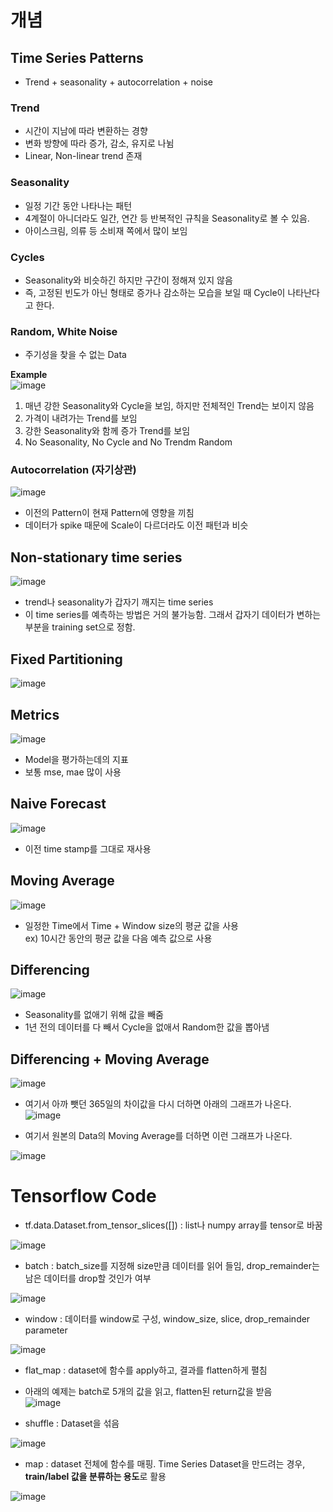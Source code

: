 # 개념  

## Time Series Patterns  
- Trend + seasonality + autocorrelation + noise  

### Trend  
- 시간이 지남에 따라 변환하는 경향  
- 변화 방향에 따라 증가, 감소, 유지로 나뉨  
- Linear, Non-linear trend 존재  

### Seasonality  
- 일정 기간 동안 나타나는 패턴  
- 4계절이 아니더라도 일간, 연간 등 반복적인 규칙을 Seasonality로 볼 수 있음.  
- 아이스크림, 의류 등 소비재 쪽에서 많이 보임  

### Cycles  
- Seasonality와 비슷하긴 하지만 구간이 정해져 있지 않음  
- 즉, 고정된 빈도가 아닌 형태로 증가나 감소하는 모습을 보일 때 Cycle이 나타난다고 한다.  

### Random, White Noise  
- 주기성을 찾을 수 없는 Data  

**Example**  
![image](https://user-images.githubusercontent.com/32921115/103260896-b602b780-49e2-11eb-8736-6df4a6ba0a66.png)

1. 매년 강한 Seasonality와 Cycle을 보임, 하지만 전체적인 Trend는 보이지 않음  
2. 가격이 내려가는 Trend를 보임  
3. 강한 Seasonality와 함께 증가 Trend를 보임  
4. No Seasonality, No Cycle and No Trendm Random  

### Autocorrelation (자기상관)  
![image](https://user-images.githubusercontent.com/32921115/103262083-31fefe80-49e7-11eb-91f2-a4d0e98bc865.png)
  
  
- 이전의 Pattern이 현재 Pattern에 영향을 끼침  
- 데이터가 spike 때문에 Scale이 다르더라도 이전 패턴과 비슷  

## Non-stationary time series  
![image](https://user-images.githubusercontent.com/32921115/103262302-f153b500-49e7-11eb-99ec-62c8bef02c49.png)
  
  
- trend나 seasonality가 갑자기 깨지는 time series  
- 이 time series를 예측하는 방법은 거의 불가능함. 그래서 갑자기 데이터가 변하는 부분을 training set으로 정함.  

## Fixed Partitioning  
![image](https://user-images.githubusercontent.com/32921115/103262409-32e46000-49e8-11eb-8848-bac3cefee47e.png)
  
## Metrics  
![image](https://user-images.githubusercontent.com/32921115/103262564-a4241300-49e8-11eb-88a9-598422202e51.png)
  
  
- Model을 평가하는데의 지표  
- 보통 mse, mae 많이 사용  

## Naive Forecast  
![image](https://user-images.githubusercontent.com/32921115/103262797-5065f980-49e9-11eb-850f-5ca087edf125.png)
  
  
- 이전 time stamp를 그대로 재사용  

## Moving Average  
![image](https://user-images.githubusercontent.com/32921115/103262823-5eb41580-49e9-11eb-96f6-bb2e09c4caf9.png)
  
  
- 일정한 Time에서 Time + Window size의 평균 값을 사용  
ex) 10시간 동안의 평균 값을 다음 예측 값으로 사용  

## Differencing  
![image](https://user-images.githubusercontent.com/32921115/103262866-7b504d80-49e9-11eb-8947-0f1f49499653.png)
  
  
- Seasonality를 없애기 위해 값을 빼줌  
- 1년 전의 데이터를 다 빼서 Cycle을 없애서 Random한 값을 뽑아냄  

## Differencing + Moving Average  
![image](https://user-images.githubusercontent.com/32921115/103262984-e13cd500-49e9-11eb-9edb-86f71953e298.png)


- 여기서 아까 뺏던 365일의 차이값을 다시 더하면 아래의 그래프가 나온다.  
![image](https://user-images.githubusercontent.com/32921115/103262900-99b64900-49e9-11eb-8ef5-00d34f4f5fd2.png)  

- 여기서 원본의 Data의 Moving Average를 더하면 이런 그래프가 나온다.  

![image](https://user-images.githubusercontent.com/32921115/103262942-bf435280-49e9-11eb-9b53-99bcddb052ad.png)
  
# Tensorflow Code  
- tf.data.Dataset.from_tensor_slices([]) : list나 numpy array를 tensor로 바꿈  

![image](https://user-images.githubusercontent.com/32921115/104086368-af095e00-529a-11eb-9115-e3de7de2e66f.png)

- batch : batch_size를 지정해 size만큼 데이터를 읽어 들임, drop_remainder는 남은 데이터를 drop할 것인가 여부    

![image](https://user-images.githubusercontent.com/32921115/104086386-d7915800-529a-11eb-81de-67f10aab4198.png)

- window : 데이터를 window로 구성, window_size, slice, drop_remainder parameter  

![image](https://user-images.githubusercontent.com/32921115/104086406-14f5e580-529b-11eb-8fa3-22a03caddb15.png)

- flat_map : dataset에 함수를 apply하고, 결과를 flatten하게 펼침  
- 아래의 예제는 batch로 5개의 값을 읽고, flatten된 return값을 받음  
![image](https://user-images.githubusercontent.com/32921115/104086426-48d10b00-529b-11eb-8e72-0a7fe6f413a2.png)

- shuffle : Dataset을 섞음  

![image](https://user-images.githubusercontent.com/32921115/104086447-86359880-529b-11eb-9c5e-706a2ffec672.png)

- map : dataset 전체에 함수를 매핑. Time Series Dataset을 만드려는 경우, **train/label 값을 분류하는 용도**로 활용 

![image](https://user-images.githubusercontent.com/32921115/104086476-bb41eb00-529b-11eb-82ec-90c369cc067c.png)
  
